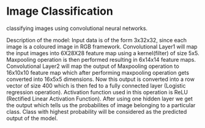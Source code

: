 # Image Classification
classifying images using convolutional neural networks.

Description of the model:
            Input data is of the form 3x32x32, since each image is a coloured image in RGB framework. Convolutional Layer1 will map the input images into 6X28X28 feature map using a kernel(filter) of size 5x5. Maxpooling operation is then performed resulting in 6x14x14 feature maps. Convolutional Layer2 will map the output of Maxpooling operation to 16x10x10 feature map which after performing maxpooling operation gets converted into 16x5x5 dimensions. Now this output is converted into a row vector of size 400 which is then fed to a fully connected layer (Logistic regression operation). Activation function used in this operation is ReLU (Rectified Linear Activation Function). After using one hidden layer we get the output which tells us the probabilites of image belonging to a particular class. Class with highest probability will be considered as the predicted output of the model.

 

